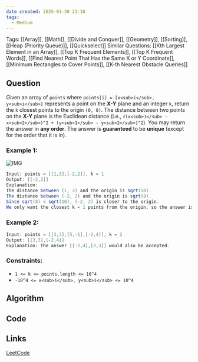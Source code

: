 ```yaml
---
date created: 2025-01-30 23:18
tags:
  - Medium
---
```


Tags: [[Array]], [[Math]], [[Divide and Conquer]], [[Geometry]], [[Sorting]], [[Heap (Priority Queue)]], [[Quickselect]]
Similar Questions: [[Kth Largest Element in an Array]], [[Top K Frequent Elements]], [[Top K Frequent Words]], [[Find Nearest Point That Has the Same X or Y Coordinate]], [[Minimum Rectangles to Cover Points]], [[K-th Nearest Obstacle Queries]]

## Question

Given an array of `points` where `points[i] = [x<sub>i</sub>, y<sub>i</sub>]` represents a point on the **X-Y** plane and an integer `k`, return the `k` closest points to the origin `(0, 0)`.
The distance between two points on the **X-Y** plane is the Euclidean distance (i.e., `√(x<sub>1</sub> - x<sub>2</sub>)^2 + (y<sub>1</sub> - y<sub>2</sub>)^2`).
You may return the answer in **any order**. The answer is **guaranteed** to be **unique** (except for the order that it is in).

### Example 1:

![IMG](https://assets.leetcode.com/uploads/2021/03/03/closestplane1.jpg)

```java
Input: points = [[1,3],[-2,2]], k = 1
Output: [[-2,2]]
Explanation:
The distance between (1, 3) and the origin is sqrt(10).
The distance between (-2, 2) and the origin is sqrt(8).
Since sqrt(8) < sqrt(10), (-2, 2) is closer to the origin.
We only want the closest k = 1 points from the origin, so the answer is just [[-2,2]].
```

### Example 2:

```java
Input: points = [[3,3],[5,-1],[-2,4]], k = 2
Output: [[3,3],[-2,4]]
Explanation: The answer [[-2,4],[3,3]] would also be accepted.
```

### Constraints:

- `1 <= k <= points.length <= 10^4`
- `-10^4 <= x<sub>i</sub>, y<sub>i</sub> <= 10^4`

## Algorithm

## Code

## Links

[LeetCode](https://leetcode.com/problems/k-closest-points-to-origin/description/)
